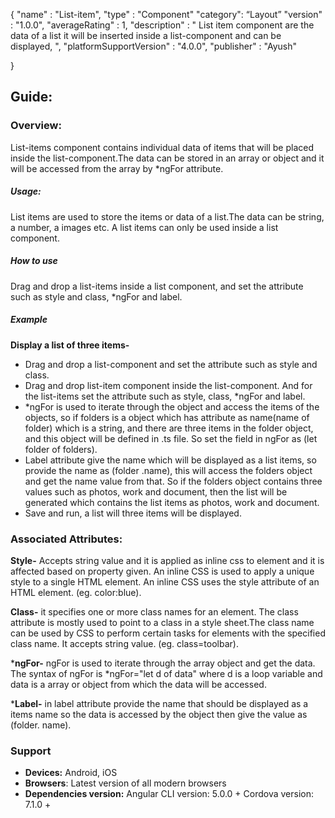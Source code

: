 
{
  "name" : "List-item",
  "type" : "Component"
  "category": “Layout”
  "version" : "1.0.0",
  "averageRating" : 1,
  "description" : " List item component are the data of a list it will be inserted inside a list-component and can be displayed, ",
  "platformSupportVersion" : "4.0.0",
  "publisher" : "Ayush"

}



## Guide:
### Overview:
List-items component contains individual data of items that will be placed inside the list-component.The data can be stored in an array or object and it will be accessed  from the array by *ngFor attribute.
##### Usage:
List items are used to store the items or data of a list.The data can be string, a number, a images etc. A list items can only be used inside a list component.

##### How to use
Drag and drop a list-items inside a list component, and set the attribute such as style and class, *ngFor and label.

##### Example
**Display a list of three items-**

- Drag and drop a list-component and set the attribute such as style and class.
-  Drag and drop  list-item component inside the list-component. And for the list-items set the attribute such as style, class, *ngFor and label.
-  *ngFor is used to iterate through the object and access the items of the objects, so if folders is a object which has attribute as name(name of folder) which is a string, and there are three items in the folder object, and this object will be defined in .ts file. So set the field in ngFor as (let folder of folders).
- Label attribute give the name which will be displayed as a list items, so provide the name as (folder .name), this will access the folders object and get the name value from that. So if the folders object contains three values such as photos, work and document, then the list will be generated which contains the list items as photos, work and document.
- Save and run, a list will three items will be displayed.
 

### Associated Attributes:
**Style-** Accepts string value and it is applied as inline css to element and it is affected based on property given. An inline CSS is used to apply a unique style to a single HTML element. An inline CSS uses the style attribute of an HTML element.
(eg. color:blue).

**Class-** it specifies one or more class names for an element. The class attribute is mostly used to point to a class in a style sheet.The class name can be used by CSS to perform certain tasks for elements with the specified class name. It accepts string value. (eg. class=toolbar).

***ngFor-** ngFor is used to iterate through the array object and get the data. The syntax of ngFor is *ngFor="let d of data" where d is a loop variable and data is a array or object from which the data will be accessed. 

***Label-** in label attribute provide the name that should be displayed as a items name so the data is accessed by the object then give the value as (folder. name).




### Support 
- **Devices:** Android, iOS
- **Browsers**:  Latest version of all modern browsers
- **Dependencies version:** 
 Angular CLI version: 5.0.0 + 
 Cordova version: 7.1.0 +







